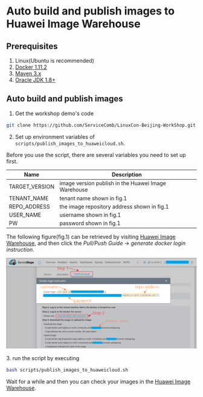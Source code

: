 # Auto build and publish images to Huawei Image Warehouse

## Prerequisites
1. Linux(Ubuntu is recommended)
2. [Docker 1.11.2][docker_install_guide]
3. [Maven 3.x][maven]
4. [Oracle JDK 1.8+][jdk]

## Auto build and publish images
1. Get the workshop demo's code
  ```bash
  git clone https://github.com/ServiceComb/LinuxCon-Beijing-WorkShop.git
  ```
2. Set up environment variables of `scripts/publish_images_to_huaweicloud.sh`.  

Before you use the script, there are several variables you need to set up first.  

| Name            | Description                                         |
|-----------------|-----------------------------------------------------|
| TARGET\_VERSION | image version publish in the Huawei Image Warehouse |
| TENANT\_NAME    | tenant name shown in fig.1                          |
| REPO\_ADDRESS   | the image repository address shown in fig.1         |
| USER\_NAME      | username shown in fig.1                             |
| PW              | password shown in fig.1                             |

The following figure(fig.1) can be retrieved by visiting [Huawei Image Warehouse][image_warehouse], and then click the *Pull/Push Guide* -> *generate docker login instruction*.

![fig.1 variables information][variables_information]
  
[variables_information]: images/variables_information.png
3. run the script by executing
  ```bash
  bash scripts/publish_images_to_huaweicloud.sh
  ```
  Wait for a while and then you can check your images in the [Huawei Image Warehouse][image_warehouse].

[docker_install_guide]: how-to-install-docker.md
[maven]: https://maven.apache.org/install.html
[jdk]: http://www.oracle.com/technetwork/java/javase/downloads/jdk8-downloads-2133151.html
[image_warehouse]: https://servicestage.hwclouds.com/servicestage/#/stage/softRepository/mirrorCenter/myMirrorPack
